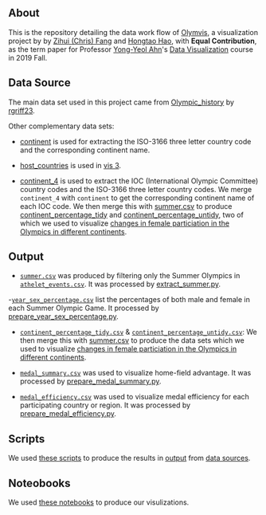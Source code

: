 ## About

This is the repository detailing the data work flow of [Olymvis](), a visualization project by by [Zihui (Chris) Fang](https://github.com/zihfang/) and [Hongtao Hao](https://hongtaoh.com/), with **Equal Contribution**, as the term paper for Professor [Yong-Yeol Ahn](http://yongyeol.com/)'s [Data Visualization](https://yyahn.com/dviz-course/) course in 2019 Fall. 

## Data Source
The main data set used in this project came from [Olympic_history](https://github.com/rgriff23/Olympic_history) by [rgriff23](https://github.com/rgriff23).

Other complementary data sets:

- [continent](https://github.com/hongtaoh/olymvis-data/blob/master/data_sources/continent.csv) is used for extracting the ISO-3166 three letter country code and the corresponding continent name.

- [host_countries](https://github.com/hongtaoh/olymvis-data/blob/master/data_sources/host_countries.csv) is used in [vis 3](https://olymvis.netlify.app/vis3/).

- [continent_4](https://github.com/hongtaoh/olymvis-data/blob/master/data_sources/continent_4.xlsx) is used to extract the IOC (International Olympic Committee) country codes and the ISO-3166 three letter country codes. We merge `continent_4` with `continent` to get the corresponding continent name of each IOC code. We then merge this with [summer.csv](https://github.com/hongtaoh/olymvis-data/blob/master/output/summer.csv) to produce [continent_percentage_tidy](https://github.com/hongtaoh/olymvis-data/blob/master/output/continent_percentage_tidy.csv) and [continent_percentage_untidy](https://github.com/hongtaoh/olymvis-data/blob/master/output/continent_percentage_untidy.csv), two of which we used to visualize [changes in female particiation in the Olympics in different continents](https://olymvis.netlify.app/vis2/).

## Output

- [`summer.csv`](https://github.com/hongtaoh/olymvis-data/blob/master/output/summer.csv) was produced by filtering only the Summer Olympics in [`athelet_events.csv`](https://github.com/hongtaoh/olymvis-data/blob/master/data_sources/Olympic_history/data/athlete_events.csv). It was processed by [extract_summer.py](https://github.com/hongtaoh/olymvis-data/blob/master/scripts/extract_summer.py).

-[`year_sex_percentage.csv`](https://github.com/hongtaoh/olymvis-data/blob/master/output/year_sex_percentage.csv) list the percentages of both male and female in each Summer Olympic Game. It processed by [prepare_year_sex_percentage.py](https://github.com/hongtaoh/olymvis-data/blob/master/scripts/prepare_year_sex_percentage.py).

- [`continent_percentage_tidy.csv`](https://github.com/hongtaoh/olymvis-data/blob/master/output/continent_percentage_tidy.csv) & [`continent_percentage_untidy.csv`](https://github.com/hongtaoh/olymvis-data/blob/master/output/continent_percentage_untidy.csv):  We then merge this with [summer.csv](https://github.com/hongtaoh/olymvis-data/blob/master/output/summer.csv) to produce the data sets which we used to visualize [changes in female particiation in the Olympics in different continents](https://olymvis.netlify.app/vis2/).

- [`medal_summary.csv`](https://github.com/hongtaoh/olymvis-data/blob/master/output/medal_summary.csv) was used to visualize home-field advantage. It was processed by [prepare_medal_summary.py](https://github.com/hongtaoh/olymvis-data/blob/master/scripts/prepare_medal_summary.py).

- [`medal_efficiency.csv`](https://github.com/hongtaoh/olymvis-data/blob/master/output/medal_efficiency.csv) was used to visualize medal efficiency for each participating country or region. It was processed by [prepare_medal_efficiency.py](https://github.com/hongtaoh/olymvis-data/blob/master/scripts/prepare_medal_efficiency.py).

## Scripts

We used [these scripts](https://github.com/hongtaoh/olymvis-data/tree/master/scripts) to produce the results in [output](https://github.com/hongtaoh/olymvis-data/tree/master/output) from [data sources](https://github.com/hongtaoh/olymvis-data/tree/master/data_sources).

## Noteobooks

We used [these notebooks](https://github.com/hongtaoh/olymvis-data/tree/master/notebooks) to produce our visulizations. 



